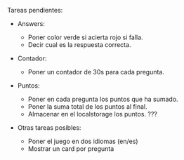 Tareas pendientes:
  - Answers: 
    - Poner color verde si acierta rojo si falla.
    - Decir cual es la respuesta correcta.
  - Contador:
    - Poner un contador de 30s para cada pregunta.
  - Puntos:
    - Poner en cada pregunta los puntos que ha sumado.
    - Poner la suma total de los puntos al final.
    - Almacenar en el localstorage los puntos. ???

  - Otras tareas posibles:
    - Poner el juego en dos idiomas (en/es)
    - Mostrar un card por pregunta